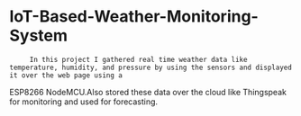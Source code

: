 # IoT-Based-Weather-Monitoring-System
         In this project I gathered real time weather data like temperature, humidity, and pressure by using the sensors and displayed it over the web page using a 
ESP8266 NodeMCU.Also stored these data over the cloud like Thingspeak for monitoring and used for forecasting.
